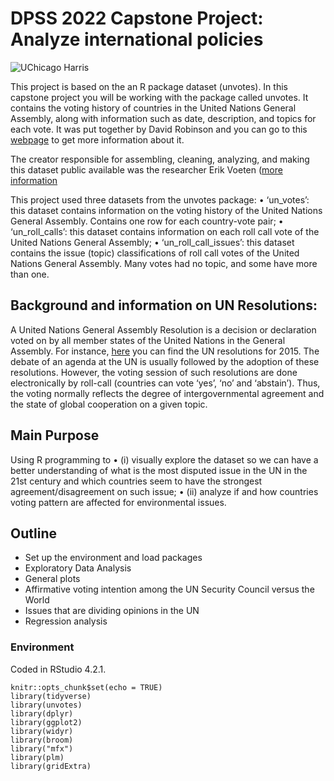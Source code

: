 # DPSS 2022 Capstone Project: Analyze international policies

![UChicago Harris](https://github.com/wang8063/DPSS_Summer_Capstone/blob/master/IMAGES/DPSS.png)
  
  This project is based on the an R package dataset (unvotes). In this capstone project you will be working with the package called unvotes. It contains the voting history of countries in the United Nations General Assembly, along with information such as date, description, and topics for each vote. It was put together by David Robinson and you can go to this [webpage](https://cran.r-project.org/web/packages/unvotes/unvotes.pdf) to get more information about it.
  
  The creator responsible for assembling, cleaning, analyzing, and making this dataset public available was the researcher Erik Voeten ([more information](https://dataverse.harvard.edu/dataset.xhtml?persistentId=hdl:1902.1/12379)
  
  This project used three datasets from the unvotes package: 
  • ‘un_votes’: this dataset contains information on the voting history of the United Nations General Assembly. Contains one row for each country-vote pair;
• ‘un_roll_calls’: this dataset contains information on each roll call vote of the United Nations General Assembly;
• ‘un_roll_call_issues’: this dataset contains the issue (topic) classifications of roll call votes of the United Nations General Assembly. Many votes had no topic, and some have more than one.

## Background and information on UN Resolutions:

  A United Nations General Assembly Resolution is a decision or declaration voted on by all member states of the United Nations in the General Assembly. For instance, [here](https://www.un.org/securitycouncil/content/resolutions-adopted-security-council-2015) you can find the UN resolutions for 2015. The debate of an agenda at the UN is usually followed by the adoption of these resolutions. However, the voting session of such resolutions are done electronically by roll-call (countries can vote ‘yes’, ‘no’ and ‘abstain’). Thus, the voting normally reflects the degree of intergovernmental agreement and the state of global cooperation on a given topic.

## Main Purpose 
  
  Using R programming to
  • (i) visually explore the dataset so we can have a better understanding of what is the most disputed issue in the UN in the 21st century and which countries seem to have the strongest agreement/disagreement on such issue;
  • (ii) analyze if and how countries voting pattern are affected for environmental issues.

## Outline

  - Set up the environment and load packages
  - Exploratory Data Analysis
  - General plots
  - Affirmative voting intention among the UN Security Council versus the World
  - Issues that are dividing opinions in the UN
  - Regression analysis


### Environment

Coded in RStudio 4.2.1.

```{r setup, include=FALSE}
knitr::opts_chunk$set(echo = TRUE)
library(tidyverse)
library(unvotes)
library(dplyr)
library(ggplot2)
library(widyr)
library(broom)
library("mfx")
library(plm) 
library(gridExtra)
```

